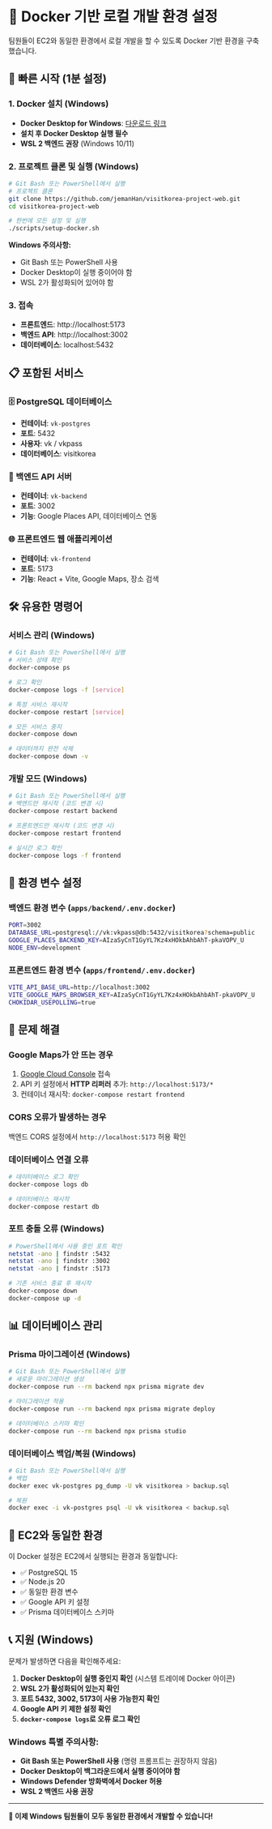 # 🐳 Docker 기반 로컬 개발 환경 설정

팀원들이 EC2와 동일한 환경에서 로컬 개발을 할 수 있도록 Docker 기반 환경을 구축했습니다.

## 🚀 빠른 시작 (1분 설정)

### 1. Docker 설치 (Windows)
- **Docker Desktop for Windows**: [다운로드 링크](https://docs.docker.com/desktop/install/windows-install/)
- **설치 후 Docker Desktop 실행 필수**
- **WSL 2 백엔드 권장** (Windows 10/11)

### 2. 프로젝트 클론 및 실행 (Windows)
```bash
# Git Bash 또는 PowerShell에서 실행
# 프로젝트 클론
git clone https://github.com/jemanHan/visitkorea-project-web.git
cd visitkorea-project-web

# 한번에 모든 설정 및 실행
./scripts/setup-docker.sh
```

**Windows 주의사항:**
- Git Bash 또는 PowerShell 사용
- Docker Desktop이 실행 중이어야 함
- WSL 2가 활성화되어 있어야 함

### 3. 접속
- **프론트엔드**: http://localhost:5173
- **백엔드 API**: http://localhost:3002
- **데이터베이스**: localhost:5432

## 📋 포함된 서비스

### 🗄️ PostgreSQL 데이터베이스
- **컨테이너**: `vk-postgres`
- **포트**: 5432
- **사용자**: vk / vkpass
- **데이터베이스**: visitkorea

### 🔧 백엔드 API 서버
- **컨테이너**: `vk-backend`
- **포트**: 3002
- **기능**: Google Places API, 데이터베이스 연동

### 🌐 프론트엔드 웹 애플리케이션
- **컨테이너**: `vk-frontend`
- **포트**: 5173
- **기능**: React + Vite, Google Maps, 장소 검색

## 🛠️ 유용한 명령어

### 서비스 관리 (Windows)
```bash
# Git Bash 또는 PowerShell에서 실행
# 서비스 상태 확인
docker-compose ps

# 로그 확인
docker-compose logs -f [service]

# 특정 서비스 재시작
docker-compose restart [service]

# 모든 서비스 중지
docker-compose down

# 데이터까지 완전 삭제
docker-compose down -v
```

### 개발 모드 (Windows)
```bash
# Git Bash 또는 PowerShell에서 실행
# 백엔드만 재시작 (코드 변경 시)
docker-compose restart backend

# 프론트엔드만 재시작 (코드 변경 시)
docker-compose restart frontend

# 실시간 로그 확인
docker-compose logs -f frontend
```

## 🔧 환경 변수 설정

### 백엔드 환경 변수 (`apps/backend/.env.docker`)
```bash
PORT=3002
DATABASE_URL=postgresql://vk:vkpass@db:5432/visitkorea?schema=public
GOOGLE_PLACES_BACKEND_KEY=AIzaSyCnT1GyYL7Kz4xHOkbAhbAhT-pkaVOPV_U
NODE_ENV=development
```

### 프론트엔드 환경 변수 (`apps/frontend/.env.docker`)
```bash
VITE_API_BASE_URL=http://localhost:3002
VITE_GOOGLE_MAPS_BROWSER_KEY=AIzaSyCnT1GyYL7Kz4xHOkbAhbAhT-pkaVOPV_U
CHOKIDAR_USEPOLLING=true
```

## 🚨 문제 해결

### Google Maps가 안 뜨는 경우
1. [Google Cloud Console](https://console.cloud.google.com/) 접속
2. API 키 설정에서 **HTTP 리퍼러** 추가: `http://localhost:5173/*`
3. 컨테이너 재시작: `docker-compose restart frontend`

### CORS 오류가 발생하는 경우
백엔드 CORS 설정에서 `http://localhost:5173` 허용 확인

### 데이터베이스 연결 오류
```bash
# 데이터베이스 로그 확인
docker-compose logs db

# 데이터베이스 재시작
docker-compose restart db
```

### 포트 충돌 오류 (Windows)
```bash
# PowerShell에서 사용 중인 포트 확인
netstat -ano | findstr :5432
netstat -ano | findstr :3002
netstat -ano | findstr :5173

# 기존 서비스 종료 후 재시작
docker-compose down
docker-compose up -d
```

## 📊 데이터베이스 관리

### Prisma 마이그레이션 (Windows)
```bash
# Git Bash 또는 PowerShell에서 실행
# 새로운 마이그레이션 생성
docker-compose run --rm backend npx prisma migrate dev

# 마이그레이션 적용
docker-compose run --rm backend npx prisma migrate deploy

# 데이터베이스 스키마 확인
docker-compose run --rm backend npx prisma studio
```

### 데이터베이스 백업/복원 (Windows)
```bash
# Git Bash 또는 PowerShell에서 실행
# 백업
docker exec vk-postgres pg_dump -U vk visitkorea > backup.sql

# 복원
docker exec -i vk-postgres psql -U vk visitkorea < backup.sql
```

## 🔄 EC2와 동일한 환경

이 Docker 설정은 EC2에서 실행되는 환경과 동일합니다:
- ✅ PostgreSQL 15
- ✅ Node.js 20
- ✅ 동일한 환경 변수
- ✅ Google API 키 설정
- ✅ Prisma 데이터베이스 스키마

## 📞 지원 (Windows)

문제가 발생하면 다음을 확인해주세요:
1. **Docker Desktop이 실행 중인지 확인** (시스템 트레이에 Docker 아이콘)
2. **WSL 2가 활성화되어 있는지 확인**
3. **포트 5432, 3002, 5173이 사용 가능한지 확인**
4. **Google API 키 제한 설정 확인**
5. **`docker-compose logs`로 오류 로그 확인**

### Windows 특별 주의사항:
- **Git Bash 또는 PowerShell 사용** (명령 프롬프트는 권장하지 않음)
- **Docker Desktop이 백그라운드에서 실행 중이어야 함**
- **Windows Defender 방화벽에서 Docker 허용**
- **WSL 2 백엔드 사용 권장**

---

**🎉 이제 Windows 팀원들이 모두 동일한 환경에서 개발할 수 있습니다!**

